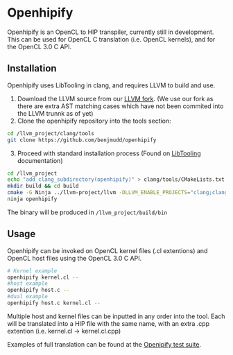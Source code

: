 # Openhipify

Openhipify is an OpenCL to HIP transpiler, currently still in development.
This can be used for OpenCL C translation (i.e. OpenCL kernels), and for the OpenCL 3.0
C API.

## Installation

Openhipify uses LibTooling in clang, and requires LLVM to build and use.

1. Download the LLVM source from our [LLVM fork](https://github.com/BenJMudd/llvm-project). (We use our fork as there are extra AST matching cases which have not been commited into the LLVM trunnk as of yet)
2. Clone the openhipify repository into the tools section:

```bash
cd /llvm_project/clang/tools
git clone https://github.com/benjmudd/openhipify
```

3. Proceed with standard installation process (Found on [LibTooling](https://clang.llvm.org/docs/LibASTMatchersTutorial.html) documentation)

```bash
cd /llvm_project
echo "add_clang_subdirectory(openhipify)" > clang/tools/CMakeLists.txt
mkdir build && cd build
cmake -G Ninja ../llvm-project/llvm -DLLVM_ENABLE_PROJECTS="clang;clang-tools-extra" -DCMAKE_BUILD_TYPE=Release -DLLVM_BUILD_TESTS=ON
ninja openhipify
```

The binary will be produced in `/llvm_project/build/bin`

## Usage

Openhipify can be invoked on OpenCL kernel files (.cl extentions) and OpenCL host
files using the OpenCL 3.0 C API.

```bash
# Kernel example
openhipify kernel.cl --
#host example
openhipify host.c --
#dual example
openhipify host.c kernel.cl --
```

Multiple host and kernel files can be inputted in any order into the tool. Each will be
translated into a HIP file with the same name, with an extra .cpp extention (i.e. kernel.cl -> kernel.cl.cpp)

Examples of full translation can be found at the
[Openipify test suite](https://github.com/BenJMudd/openhipify-test-suite).
